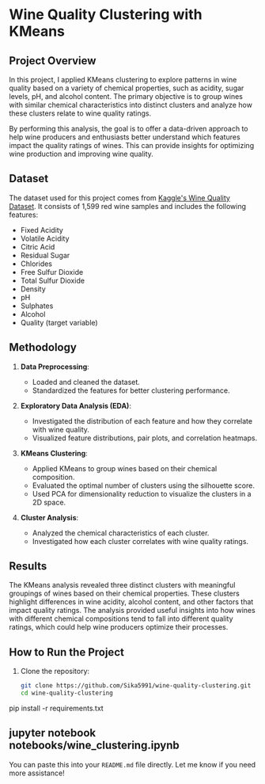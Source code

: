 # Wine Quality Clustering with KMeans

## Project Overview

In this project, I applied KMeans clustering to explore patterns in wine quality based on a variety of chemical properties, such as acidity, sugar levels, pH, and alcohol content. The primary objective is to group wines with similar chemical characteristics into distinct clusters and analyze how these clusters relate to wine quality ratings.

By performing this analysis, the goal is to offer a data-driven approach to help wine producers and enthusiasts better understand which features impact the quality ratings of wines. This can provide insights for optimizing wine production and improving wine quality.

## Dataset

The dataset used for this project comes from [Kaggle's Wine Quality Dataset](https://www.kaggle.com/). It consists of 1,599 red wine samples and includes the following features:
- Fixed Acidity
- Volatile Acidity
- Citric Acid
- Residual Sugar
- Chlorides
- Free Sulfur Dioxide
- Total Sulfur Dioxide
- Density
- pH
- Sulphates
- Alcohol
- Quality (target variable)

## Methodology

1. **Data Preprocessing**: 
   - Loaded and cleaned the dataset.
   - Standardized the features for better clustering performance.

2. **Exploratory Data Analysis (EDA)**:
   - Investigated the distribution of each feature and how they correlate with wine quality.
   - Visualized feature distributions, pair plots, and correlation heatmaps.

3. **KMeans Clustering**:
   - Applied KMeans to group wines based on their chemical composition.
   - Evaluated the optimal number of clusters using the silhouette score.
   - Used PCA for dimensionality reduction to visualize the clusters in a 2D space.

4. **Cluster Analysis**:
   - Analyzed the chemical characteristics of each cluster.
   - Investigated how each cluster correlates with wine quality ratings.

## Results

The KMeans analysis revealed three distinct clusters with meaningful groupings of wines based on their chemical properties. These clusters highlight differences in wine acidity, alcohol content, and other factors that impact quality ratings. The analysis provided useful insights into how wines with different chemical compositions tend to fall into different quality ratings, which could help wine producers optimize their processes.

## How to Run the Project

1. Clone the repository:
   ```bash
   git clone https://github.com/Sika5991/wine-quality-clustering.git
   cd wine-quality-clustering

pip install -r requirements.txt

jupyter notebook notebooks/wine_clustering.ipynb
---

You can paste this into your `README.md` file directly. Let me know if you need more assistance!
